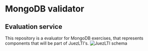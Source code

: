 # MongoDB validator

## Evaluation service
This repository is a evaluator for MongoDB exercises, that represents components that will be part of JuezLTI's.
![JuezLTI schema](./docs/JuezLTIs.png/ 'JuezLTIs format')


